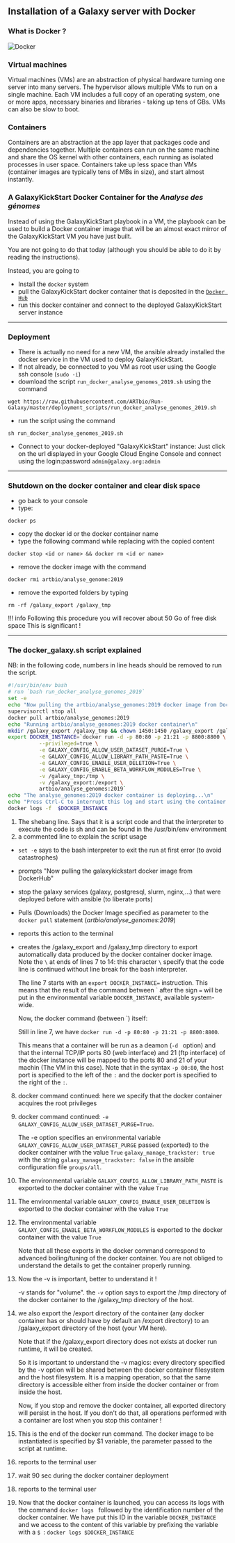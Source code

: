 ## Installation of a Galaxy server with Docker

### What is Docker ?

![Docker](images/docker.png)

### Virtual machines

Virtual machines (VMs) are an abstraction of physical hardware turning one server into
many servers. The hypervisor allows multiple VMs to run on a single machine.
Each VM includes a full copy of an operating system, one or more apps, necessary binaries
and libraries - taking up tens of GBs. VMs can also be slow to boot.

### Containers

Containers are an abstraction at the app layer that packages code and dependencies
together. Multiple containers can run on the same machine and share the OS kernel with
other containers, each running as isolated processes in user space. Containers take up
less space than VMs (container images are typically tens of MBs in size), and start
almost instantly.

###  A GalaxyKickStart Docker **Container** for the *Analyse des génomes*

Instead of using the GalaxyKickStart playbook in a VM, the playbook can be used to build
a Docker container image that will be an almost exact mirror of the GalaxyKickStart VM
you have just built.

You are not going to do that today (although you should be able to do it by reading the instructions).

Instead, you are going to

- Install the `docker` system
- pull the GalaxyKickStart docker container that is deposited in the [`Docker Hub`](https://hub.docker.com/u/artbio/)
- run this docker container and connect to the deployed GalaxyKickStart server instance

----
### Deployment

- There is actually no need for a new VM, the ansible already installed the docker service
in the VM used to deploy GalaxyKickStart.
- If not already, be connected to you VM as root user using the Google ssh console (`sudo -i`)
- download the script `run_docker_analyse_genomes_2019.sh` using the command
```
wget https://raw.githubusercontent.com/ARTbio/Run-Galaxy/master/deployment_scripts/run_docker_analyse_genomes_2019.sh
```
- run the script using the command
```
sh run_docker_analyse_genomes_2019.sh
```
- Connect to your docker-deployed "GalaxyKickStart" instance:
Just click on the url displayed in your Google Cloud Engine Console and connect using the login:password `admin@galaxy.org:admin`

----

### Shutdown on the docker container and clear disk space
- go back to your console
- type:

```
docker ps
```
- copy the docker id or the docker container name
- type the following command while replacing <id or name> with the copied content

```
docker stop <id or name> && docker rm <id or name>
```

- remove the docker image with the command

```
docker rmi artbio/analyse_genome:2019
```
- remove the exported folders by typing

```
rm -rf /galaxy_export /galaxy_tmp
```

!!! info
    Following this procedure you will recover about 50 Go of free disk space
    This is significant !

----
### The docker_galaxy.sh script explained

NB: in the following code, numbers in line heads should be removed to run the script.

```bash
#!/usr/bin/env bash
# run `bash run_docker_analyse_genomes_2019`
set -e
echo "Now pulling the artbio/analyse_genomes:2019 docker image from DockerHub\n"
supervisorctl stop all
docker pull artbio/analyse_genomes:2019
echo "Running artbio/analyse_genomes:2019 docker container\n"
mkdir /galaxy_export /galaxy_tmp && chown 1450:1450 /galaxy_export /galaxy_tmp
export DOCKER_INSTANCE=`docker run -d -p 80:80 -p 21:21 -p 8800:8800 \
          --privileged=true \
          -e GALAXY_CONFIG_ALLOW_USER_DATASET_PURGE=True \
          -e GALAXY_CONFIG_ALLOW_LIBRARY_PATH_PASTE=True \
          -e GALAXY_CONFIG_ENABLE_USER_DELETION=True \
          -e GALAXY_CONFIG_ENABLE_BETA_WORKFLOW_MODULES=True \
          -v /galaxy_tmp:/tmp \
          -v /galaxy_export:/export \
          artbio/analyse_genomes:2019`
echo "The analyse_genomes:2019 docker container is deploying...\n"
echo "Press Ctrl-C to interrupt this log and start using the container...\n"
docker logs -f  $DOCKER_INSTANCE
```

1. The shebang line. Says that it is a script code and that the interpreter to execute the
code is sh and can be found in the /usr/bin/env environment
2. a commented line to explain the script usage
- `set -e` says to the bash interpreter to exit the run at first error (to avoid catastrophes)
- prompts "Now pulling the galaxykickstart docker image from DockerHub"
- stop the galaxy services (galaxy, postgresql, slurm, nginx,...) that were deployed before with ansible (to liberate ports)
- Pulls (Downloads) the Docker Image specified as parameter to the `docker pull` statement (*artbio/analyse_genomes:2019*)
- reports this action to the terminal
- creates the /galaxy_export and /galaxy_tmp directory to export automatically data produced by the docker container
docker image. Note the `\` at ends of lines 7 to 14: this character `\` specify that the
code line is continued without line break for the bash interpreter.

    The line 7 starts with an `export DOCKER_INSTANCE=` instruction. This means that the result
    of the command between \` after the sign `=` will be put in the environmental variable
    `DOCKER_INSTANCE`, available system-wide.

    Now, the docker command (between \`) itself:

    Still in line 7, we have `docker run -d -p 80:80 -p 21:21 -p 8800:8800`.

    This means that a container will be run as a deamon (`-d ` option) and that the internal
    TCP/IP ports 80 (web interface) and 21 (ftp interface) of the docker instance will be mapped
    to the ports 80 and 21 of your machin (The VM in this case). Note that in the syntax `-p 80:80`,
    the host port is specified to the left of the `:` and the docker port is specified to the right
    of the `:`.
    
8. docker command continued: here we specify that the docker container acquires the root privileges
9. docker command continued: `-e GALAXY_CONFIG_ALLOW_USER_DATASET_PURGE=True`.

    The -e option specifies an environmental variable `GALAXY_CONFIG_ALLOW_USER_DATASET_PURGE`
    passed (`e`xported) to the docker container with the value `True`
    `galaxy_manage_trackster: true` with the string `galaxy_manage_trackster: false`
    in the ansible configuration file `groups/all`.

10. The environmental variable `GALAXY_CONFIG_ALLOW_LIBRARY_PATH_PASTE` is exported to
the docker container with the value `True`
11. The environmental variable `GALAXY_CONFIG_ENABLE_USER_DELETION` is exported to
the docker container with the value `True`
12. The environmental variable `GALAXY_CONFIG_ENABLE_BETA_WORKFLOW_MODULES` is exported to
the docker container with the value `True`

    Note that all these exports in the docker command correspond to advanced boiling/tuning of the docker container.
    You are not obliged to understand the details to get the container properly running.
13. Now the -v is important, better to understand it !

    -v stands for "volume". the `-v` option says to export the /tmp directory of the docker container
    to the /galaxy_tmp directory of the host.
14. we also export the /export directory of the container (any docker container has or
should have by default an /export directory) to an /galaxy_export directory of the host (your VM here).

    Note that if the /galaxy_export directory does not exists at docker run runtime, it will be created.

    So it is important to understand the -v magics: every directory specified by the -v option will be shared
    between the docker container filesystem and the host filesystem. It is a mapping operation, so that
    the same directory is accessible either from inside the docker container or from inside the host.

    Now, if you stop and remove the docker container, all exported directory will persist in the host.
    If you don't do that, all operations performed with a container are lost when you stop this container !

15. This is the end of the docker run command. The docker image to be instantiated is specified by $1 variable,
the parameter passed to the script at runtime.
16. reports to the terminal user
17. wait 90 sec during the docker container deployment
18. reports to the terminal user
19. Now that the docker container is launched, you can access its logs with the command
`docker logs ` followed by the identification number of the docker container.
We have put this ID in the variable `DOCKER_INSTANCE`
and we access to the content of this variable by prefixing the variable with a `$ `:
`docker logs $DOCKER_INSTANCE`
